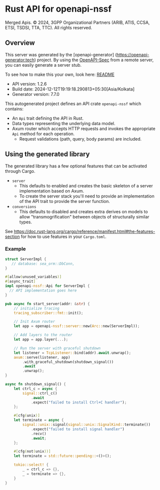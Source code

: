 # Rust API for openapi-nssf

Merged Apis. © 2024, 3GPP Organizational Partners (ARIB, ATIS, CCSA, ETSI, TSDSI, TTA, TTC). All rights reserved.

## Overview

This server was generated by the [openapi-generator]
(https://openapi-generator.tech) project. By using the
[OpenAPI-Spec](https://github.com/OAI/OpenAPI-Specification) from a remote
server, you can easily generate a server stub.

To see how to make this your own, look here: [README]((https://openapi-generator.tech))

- API version: 1.2.6
- Build date: 2024-12-12T19:19:18.290813+05:30[Asia/Kolkata]
- Generator version: 7.7.0

This autogenerated project defines an API crate `openapi-nssf` which contains:

* An `Api` trait defining the API in Rust.
* Data types representing the underlying data model.
* Axum router which accepts HTTP requests and invokes the appropriate `Api` method for each operation.
    * Request validations (path, query, body params) are included.

## Using the generated library

The generated library has a few optional features that can be activated through Cargo.

* `server`
    * This defaults to enabled and creates the basic skeleton of a server implementation based on Axum.
    * To create the server stack you'll need to provide an implementation of the API trait to provide the server
      function.
* `conversions`
    * This defaults to disabled and creates extra derives on models to allow "transmogrification" between objects of
      structurally similar types.

See https://doc.rust-lang.org/cargo/reference/manifest.html#the-features-section for how to use features in your
`Cargo.toml`.

### Example

```rust
struct ServerImpl {
   // database: sea_orm::DbConn,
}

#[allow(unused_variables)]
#[async_trait]
impl openapi-nssf::Api for ServerImpl {
  // API implementation goes here
}

pub async fn start_server(addr: &str) {
    // initialize tracing
    tracing_subscriber::fmt::init();

    // Init Axum router
    let app = openapi-nssf::server::new(Arc::new(ServerImpl));

    // Add layers to the router
    let app = app.layer(...);

    // Run the server with graceful shutdown
    let listener = TcpListener::bind(addr).await.unwrap();
    axum::serve(listener, app)
        .with_graceful_shutdown(shutdown_signal())
        .await
        .unwrap();
}

async fn shutdown_signal() {
    let ctrl_c = async {
        signal::ctrl_c()
            .await
            .expect("failed to install Ctrl+C handler");
    };

    #[cfg(unix)]
    let terminate = async {
        signal::unix::signal(signal::unix::SignalKind::terminate())
            .expect("failed to install signal handler")
            .recv()
            .await;
    };

    #[cfg(not(unix))]
    let terminate = std::future::pending::<()>();

    tokio::select! {
        _ = ctrl_c => {},
        _ = terminate => {},
    }
}
```
